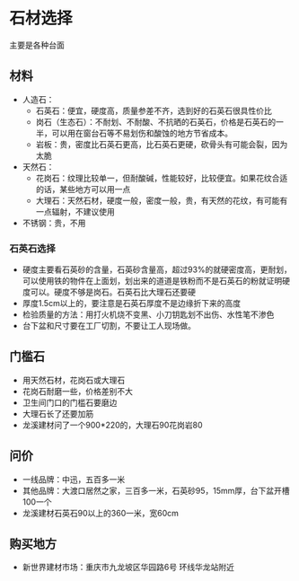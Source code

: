 # 石材选择

主要是各种台面

## 材料

* 人造石：
    * 石英石：便宜，硬度高，质量参差不齐，选到好的石英石很具性价比
    * 岗石（生态石）：不耐划、不耐酸、不抗晒的石英石，价格是石英石的一半，可以用在窗台石等不易划伤和酸蚀的地方节省成本。
    * 岩板：贵，密度比石英石更高，比石英石更硬，砍骨头有可能会裂，因为太脆
* 天然石：
    * 花岗石：纹理比较单一，但耐酸碱，性能较好，比较便宜。如果花纹合适的话，某些地方可以用一点
    * 大理石：天然石材，硬度一般，密度一般，贵，有天然的花纹，有可能有一点辐射，不建议使用
* 不锈钢：贵，不用

### 石英石选择

* 硬度主要看石英砂的含量，石英砂含量高，超过93%的就硬密度高，更耐划，可以使用铁的物件在上面划，划出来的道道是铁粉而不是石英石的粉就证明硬度可以。硬度不够是岗石。石英石比大理石还要硬
* 厚度1.5cm以上的，要注意是石英石厚度不是边缘折下来的高度
* 检验质量的方法：用打火机烧不变黑、小刀钥匙划不出伤、水性笔不渗色
* 台下盆和尺寸要在工厂切割，不要让工人现场做。


## 门槛石

* 用天然石材，花岗石或大理石
* 花岗石耐磨一些，价格差别不大
* 卫生间门口的门槛石要磨边
* 大理石长了还要加筋
* 龙溪建材问了一个900*220的，大理石90花岗岩80

## 问价

* 一线品牌：中迅，五百多一米
* 其他品牌：大渡口居然之家，三百多一米，石英砂95，15mm厚，台下盆开槽100一个
* 龙溪建材石英石90以上的360一米，宽60cm

## 购买地方

* 新世界建材市场：重庆市九龙坡区华园路6号 环线华龙站附近